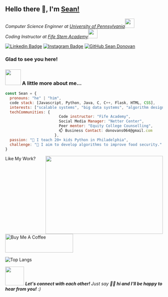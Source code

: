 ## Hello there 👋, I'm [Sean!](https://github.com/INTSEAN/)

<p><em>Computer Science Enginner at <a href="http://www.upenn.edu">University of Pennsylvania</a><img src="https://media.giphy.com/media/fYSnHlufseco8Fh93Z/giphy.gif" width="30"></br>Coding Instructor at <a href="https://fife.cis.upenn.edu/">Fife Stem Academy</a><img src="https://media.giphy.com/media/WUlplcMpOCEmTGBtBW/giphy.gif" width="30"> 
</em></p>


[![Linkedin Badge](https://img.shields.io/badge/-LinkedIn-0e76a8?style=flat-square&logo=Linkedin&logoColor=white)](https://www.linkedin.com/in/seandonovan-upenn/)
[![Instagram Badge](https://img.shields.io/badge/-Instagram-e4405f?style=flat-square&logo=Instagram&logoColor=white)](https://instagram.com/sensei.sean_/)
[![GitHub Sean Donovan](https://img.shields.io/github/followers/INTSEAN?label=follow&style=social)](https://github.com/INTSEAN)
### Glad to see you here! &nbsp;


### <img src="https://media.giphy.com/media/VgCDAzcKvsR6OM0uWg/giphy.gif" width="50"> A little more about me...  

```javascript
const Sean = {
  pronouns: "he" | "him",
  code stack: [Javascript, Python, Java, C, C++, Flask, HTML, CSS],
  interests: ["scalable systems", "big data systems", "algorithm design"],
  techCommunities: {
                        Code instructor: "Fife Academy",
                        Social Media Manager: "Netter Center",
                        Peer mentor: "Equity College Counselling",
                        📫 Business Contact: donovans064@gmail.com
                      },
  passion: "💞️ I teach 20+ kids Python in Philadelphia",
  challenge: "🌱 I aim to develop algorithms to improve food security."
}
```
<img align="right" height="250" width="375" alt="" src="https://raw.githubusercontent.com/iampavangandhi/iampavangandhi/master/gifs/coder.gif" />
Like My Work?



<a href="https://www.buymeacoffee.com/donovans064" target="_blank"><img src="https://cdn.buymeacoffee.com/buttons/v2/default-yellow.png" alt="Buy Me A Coffee" height="60px" width="217px" ></a>

![Top Langs](https://github-readme-stats.vercel.app/api/top-langs/?username=INTSEAN&hide_progress=true)


<img src="https://media.giphy.com/media/LnQjpWaON8nhr21vNW/giphy.gif" width="60"> <em><b>Let's connect with each other! </b> Just say <b>👋🏽 hi and I'll be happy to hear from you!</b> :)</em>

<!---
INTSEAN/INTSEAN is a ✨ special ✨ repository because its `README.md` (this file) appears on your GitHub profile.
You can click the Preview link to take a look at your changes.
--->
